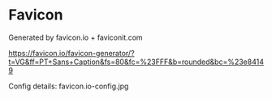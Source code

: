 # Favicon

Generated by favicon.io + faviconit.com

https://favicon.io/favicon-generator/?t=VG&ff=PT+Sans+Caption&fs=80&fc=%23FFF&b=rounded&bc=%23e84149

Config details: favicon.io-config.jpg
